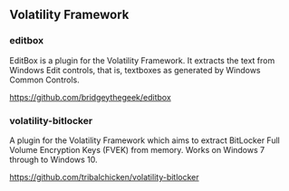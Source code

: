 ## Volatility Framework

### editbox
EditBox is a plugin for the Volatility Framework. It extracts the text from Windows Edit controls, that is, textboxes as generated by Windows Common Controls.

https://github.com/bridgeythegeek/editbox

### volatility-bitlocker
A plugin for the Volatility Framework which aims to extract BitLocker Full Volume Encryption Keys (FVEK) from memory. Works on Windows 7 through to Windows 10.

https://github.com/tribalchicken/volatility-bitlocker